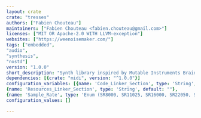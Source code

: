 ```yaml
---
layout: crate
crate: "tresses"
authors: ["Fabien Chouteau"]
maintainers: ["Fabien Chouteau <fabien.chouteau@gmail.com>"]
licenses: ["MIT OR Apache-2.0 WITH LLVM-exception"]
websites: ["https://weenoisemaker.com/"]
tags: ["embedded",
"audio",
"synthesis",
"nostd"]
version: "1.0.0"
short_description: "Synth library inspired by Mutable Instruments Braids"
dependencies: [{crate: "midi", version: "^1.0.0"}]
configuration_variables: [{name: 'Code_Linker_Section', type: 'String', default: ""},
{name: 'Resources_Linker_Section', type: 'String', default: ""},
{name: 'Sample_Rate', type: 'Enum (SR8000, SR11025, SR16000, SR22050, SR32000, SR44100, SR48000)', default: "SR44100"}]
configuration_values: []

---
```




